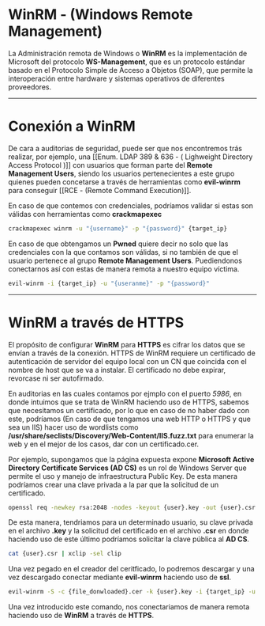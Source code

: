 # WinRM - (Windows Remote Management)

La Administración remota de Windows o **WinRM** es la implementación de Microsoft del protocolo **WS-Management**, que es un protocolo estándar basado en el Protocolo Simple de Acceso a Objetos (SOAP), que permite la interoperación entre hardware y sistemas operativos de diferentes proveedores.

-----
# Conexión a WinRM

De cara a auditorias de seguridad, puede ser que nos encontremos trás realizar, por ejemplo, una [[Enum. LDAP 389 & 636 - ( Lighweight Directory Access Protocol )]] con usuarios que forman parte del **Remote Management Users**, siendo los usuarios pertenecientes a este grupo quienes pueden concetarse a través de herramientas como **evil-winrm** para conseguir [[RCE - (Remote Command Execution)]]. 

En caso de que contemos con credenciales, podríamos validar si estas son válidas con herramientas como **crackmapexec**

```bash
crackmapexec winrm -u "{username}" -p "{password}" {target_ip}
```

En caso de que obtengamos un **Pwned** quiere decir no solo que las credenciales con la que contamos son válidas, si no también de que el usuario pertenece al grupo **Remote Management Users**. Puediendonos conectarnos así con estas de manera remota a nuestro equipo víctima.

```bash
evil-winrm -i {target_ip} -u "{useranme}" -p "{password}" 
```

-----
# WinRM a través de HTTPS

El propósito de configurar **WinRM** para **HTTPS** es cifrar los datos que se envían a través de la conexión. HTTPS de WinRM requiere un certificado de autenticación de servidor del equipo local con un CN que coincida con el nombre de host que se va a instalar. El certificado no debe expirar, revorcase ni ser autofirmado.

En auditorias en las cuales contamos por ejmplo con el puerto *5986*, en donde intuimos que se trata de WinRM haciendo uso de HTTPS, sabemos que necesitamos un certificado, por lo que en caso de no haber dado con este, podríamos (En caso de que tengamos una web HTTP o HTTPS y que sea un IIS) hacer uso de wordlists como **/usr/share/seclists/Discovery/Web-Content/IIS.fuzz.txt** para enumerar la web y en el mejor de los casos, dar con un certificado.cer.

Por ejemplo, supongamos que la página expuesta expone **Microsoft Active Directory Certificate Services (AD CS)** es un rol de Windows Server que permite el uso y manejo de infraestructura Public Key. De esta manera podríamos crear una clave privada a la par que la solicitud de un certificado.

```bash
openssl req -newkey rsa:2048 -nodes -keyout {user}.key -out {user}.csr
```

De esta manera, tendriamos para un determinado usuario, su clave privada en el archivo **.key** y la solicitud del certificado en el archivo **.csr** en donde haciendo uso de este último podríamos solicitar la clave pública al **AD CS**. 

```bash
cat {user}.csr | xclip -sel clip
```

Una vez pegado en el creador del ceritficado, lo podremos descargar y una vez descargado conectar mediante **evil-winrm** haciendo uso de **ssl**. 

```bash
evil-winrm -S -c {file_donwloaded}.cer -k {user}.key -i {target_ip} -u '{username}' -p '{password}'
```

Una vez introducido este comando, nos conectariamos de manera remota haciendo uso de **WinRM** a través de **HTTPS**.


